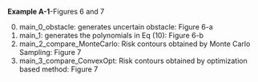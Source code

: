 **Example A-1**-Figures 6 and 7

0) main_0_obstacle: generates uncertain obstacle: Figure 6-a
1) main_1: generates the polynomials in Eq (10): Figure 6-b
3) main_2_compare_MonteCarlo: Risk contours obtained by Monte Carlo Sampling: Figure 7
5) main_3_compare_ConvexOpt: Risk contours obtained by optimization based method: Figure 7
